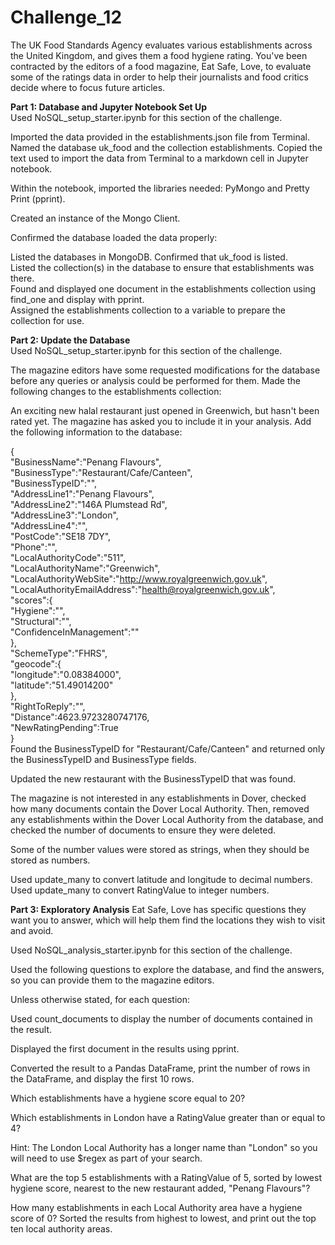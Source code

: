 # Challenge_12

The UK Food Standards Agency evaluates various establishments across the United Kingdom, and gives them a food hygiene rating. You've been contracted by the editors of a food magazine, Eat Safe, Love, to evaluate some of the ratings data in order to help their journalists and food critics decide where to focus future articles.

**Part 1: Database and Jupyter Notebook Set Up**  
Used NoSQL_setup_starter.ipynb for this section of the challenge.

Imported the data provided in the establishments.json file from Terminal. Named the database uk_food and the collection establishments. Copied the text used to import the data from Terminal to a markdown cell in Jupyter notebook.

Within the notebook, imported the libraries needed: PyMongo and Pretty Print (pprint).

Created an instance of the Mongo Client.

Confirmed the database loaded the data properly:

Listed the databases in MongoDB. Confirmed that uk_food is listed.  
Listed the collection(s) in the database to ensure that establishments was there.  
Found and displayed one document in the establishments collection using find_one and display with pprint.  
Assigned the establishments collection to a variable to prepare the collection for use.  

**Part 2: Update the Database**  
Used NoSQL_setup_starter.ipynb for this section of the challenge.

The magazine editors have some requested modifications for the database before any queries or analysis could be performed for them. Made the following changes to the establishments collection:

An exciting new halal restaurant just opened in Greenwich, but hasn't been rated yet. The magazine has asked you to include it in your analysis. Add the following information to the database:

{  
    "BusinessName":"Penang Flavours",  
    "BusinessType":"Restaurant/Cafe/Canteen",  
    "BusinessTypeID":"",  
    "AddressLine1":"Penang Flavours",  
    "AddressLine2":"146A Plumstead Rd",  
    "AddressLine3":"London",  
    "AddressLine4":"",  
    "PostCode":"SE18 7DY",  
    "Phone":"",  
    "LocalAuthorityCode":"511",  
    "LocalAuthorityName":"Greenwich",  
    "LocalAuthorityWebSite":"http://www.royalgreenwich.gov.uk",  
    "LocalAuthorityEmailAddress":"health@royalgreenwich.gov.uk",  
    "scores":{  
        "Hygiene":"",  
        "Structural":"",  
        "ConfidenceInManagement":""  
    },  
    "SchemeType":"FHRS",  
    "geocode":{  
        "longitude":"0.08384000",  
        "latitude":"51.49014200"  
    },  
    "RightToReply":"",  
    "Distance":4623.9723280747176,  
    "NewRatingPending":True  
}  
Found the BusinessTypeID for "Restaurant/Cafe/Canteen" and returned only the BusinessTypeID and BusinessType fields.  

Updated the new restaurant with the BusinessTypeID that was found.  

The magazine is not interested in any establishments in Dover, checked how many documents contain the Dover Local Authority. Then, removed any establishments within the Dover Local Authority from the database, and checked the number of documents to ensure they were deleted.

Some of the number values were stored as strings, when they should be stored as numbers.

Used update_many to convert latitude and longitude to decimal numbers.  
Used update_many to convert RatingValue to integer numbers.  

**Part 3: Exploratory Analysis**
Eat Safe, Love has specific questions they want you to answer, which will help them find the locations they wish to visit and avoid.

Used NoSQL_analysis_starter.ipynb for this section of the challenge.

Used the following questions to explore the database, and find the answers, so you can provide them to the magazine editors.

Unless otherwise stated, for each question:

Used count_documents to display the number of documents contained in the result.

Displayed the first document in the results using pprint.

Converted the result to a Pandas DataFrame, print the number of rows in the DataFrame, and display the first 10 rows.

Which establishments have a hygiene score equal to 20?

Which establishments in London have a RatingValue greater than or equal to 4?

Hint: The London Local Authority has a longer name than "London" so you will need to use $regex as part of your search.

What are the top 5 establishments with a RatingValue of 5, sorted by lowest hygiene score, nearest to the new restaurant added, "Penang Flavours"?

How many establishments in each Local Authority area have a hygiene score of 0? Sorted the results from highest to lowest, and print out the top ten local authority areas.
